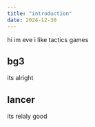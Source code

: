```yaml
---
title: "introduction"
date: 2024-12-30
---
```


hi im eve i like tactics games
## bg3
its alright

## lancer
its relaly good
